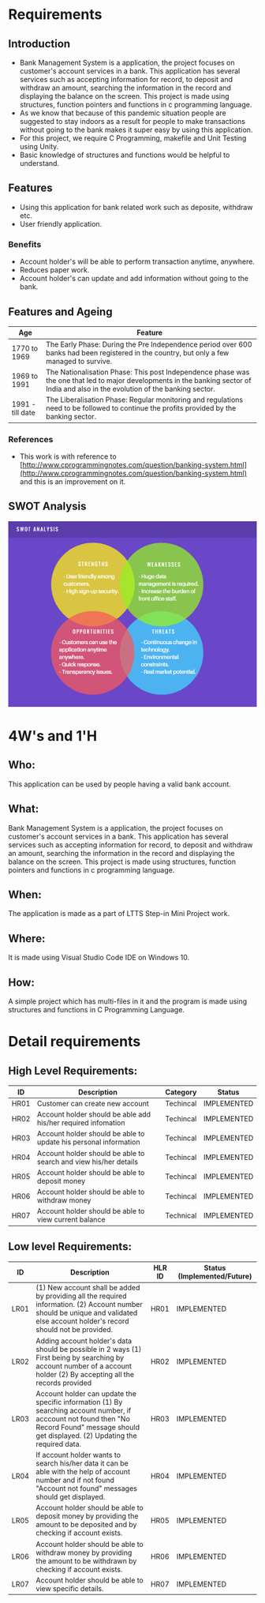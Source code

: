 # Requirements

## Introduction

 - Bank Management System is a application, the project focuses on customer's account services in a bank. This application has several services such as accepting information for record, to deposit and withdraw an amount, searching the information in the record and displaying the balance on the screen. This project is made using structures, function pointers and functions in c programming language.
 - As we know that because of this pandemic situation people are suggested to stay indoors as a result for people to make transactions without going to the bank makes it super easy by using this application.
 - For this project, we require C Programming, makefile and Unit Testing using Unity.
 - Basic knowledge of structures and functions would be helpful to understand.

 ## Features
 
 - Using this application for bank related work such as deposite, withdraw etc.
 - User friendly application.
 
### Benefits

 - Account holder's will be able to perform transaction anytime, anywhere.
 - Reduces paper work.
 - Account holder's can update and add information without going to the bank.

## Features and Ageing 
| Age | Feature |
| ----- | ----- | 
| 1770 to 1969  |  The Early Phase: During the Pre Independence period over 600 banks had been registered in the country, but only a few managed to survive.  | 
| 1969 to 1991 | The Nationalisation Phase: This post Independence phase was the one that led to major developments in the banking sector of India and also in the evolution of the banking sector. | 
| 1991 - till date | The Liberalisation Phase: Regular monitoring and regulations need to be followed to continue the profits provided by the banking sector.| 



### References 
 - This work is with reference to [http://www.cprogrammingnotes.com/question/banking-system.html](http://www.cprogrammingnotes.com/question/banking-system.html) and this is an improvement on it.

## SWOT Analysis
![SWOT ANALYIS](https://github.com/Shriya-265054/Stepin-MiniProject/blob/main/.github/workflows/swot.PNG)

 # 4W's and 1'H
## Who:  
This application can be used by people having a valid bank account.
## What:
Bank Management System is a application, the project focuses on customer's account services in a bank. This application has several services such as accepting information for record, to deposit and withdraw an amount, searching the information in the record and displaying the balance on the screen. This project is made using structures, function pointers and functions in c programming language.
## When:
The application is made as a part of LTTS Step-in Mini Project work.
## Where:
It is made using Visual Studio Code IDE on Windows 10.
## How:
A simple project which has multi-files in it and the program is made using structures and functions in C Programming Language.

# Detail requirements
## High Level Requirements: 
| ID | Description | Category | Status | 
| ----- | ----- | ------- | ---------|
| HR01 | Customer can create new account | Techincal | IMPLEMENTED | 
| HR02 | Account holder should be able add his/her required infomation | Techincal |  IMPLEMENTED  |
| HR03 | Account holder should be able to update his personal information | Techincal |  IMPLEMENTED  |
| HR04 | Account holder should be able to search and view his/her details | Techincal |  IMPLEMENTED  |
| HR05 | Account holder should be able to deposit money | Techincal |  IMPLEMENTED  |
| HR06 | Account holder should be able to withdraw money | Techincal |  IMPLEMENTED  |
| HR07 | Account holder should be able to view current balance | Technical | IMPLEMENTED |

##  Low level Requirements:
 
| ID | Description | HLR ID | Status (Implemented/Future) |
| ------ | --------- | ------ | ----- |
| LR01 | (1) New account shall be added by providing all the required information.                                                                                                        (2) Account number should be unique and validated else account holder's record should not be provided. | HR01 |  IMPLEMENTED  |
| LR02 | Adding account holder's data should be possible in 2 ways (1) First being by searching by account number of a account holder (2) By accepting all the records provided | HR02 |  IMPLEMENTED |
| LR03 | Account holder can update the specific information (1) By searching account number, if acccount not found then "No Record Found" message should get displayed. (2) Updating the required data. | HR03 |  IMPLEMENTED  |
| LR04 | If account holder wants to search his/her data it can be able with the help of account number and if not found "Account not found" messages should get displayed. | HR04 |  IMPLEMENTED  |
| LR05 | Account holder should be able to deposit money by providing the amount to be deposited and by checking if account exists. | HR05 |  IMPLEMENTED  |
| LR06 | Account holder should be able to withdraw money by providing the amount to be withdrawn by checking if account exists. | HR06 |  IMPLEMENTED  |
| LR07 | Account holder should be able to view specific details.  | HR07 |  IMPLEMENTED  |

